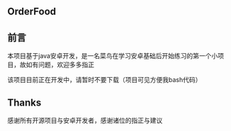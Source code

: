 ## OrderFood
## 前言
本项目基于java安卓开发，是一名菜鸟在学习安卓基础后开始练习的第一个小项目，故如有问题，欢迎多多指正

该项目目前正在开发中，请暂时不要下载（项目可见方便我bash代码）
## Thanks
感谢所有开源项目与安卓开发者，感谢诸位的指正与建议
